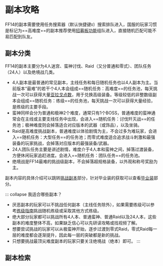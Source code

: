 # 副本攻略

FF14的副本需要使用任务搜索器（默认快捷键`U`）搜索排队进入，国服的玩家习惯是标记为==高难度==的副本推荐使用[招募板功能](/basic/battle.htm#招募)组队进入，直接随机匹配可能不易匹配到队友。

## 副本分类

FF14的副本主要分为4人迷宫、蛮神讨伐、Raid（又分普通和零式）、团队任务（24人）以及绝境战几类。

* 4人副本是最普通的常见副本，主线任务和每日随机任务也以4人副本为主。当前版本“最难”的若干个4人本会组成==随机任务：高难度==的任务池，每天挑战一次可以获得大量[亚拉戈点数](/advanced/currency.htm#战斗通货)，用于兑换高级装备。等级较低的非整数级副本会组成==随机任务：练级==的任务池，每天挑战一次可以获得大量经验，是练级的主要手段。
* 蛮神同样会分为普通和极神2个难度，通常只有1个BOSS，普通难度的蛮神通常会在主线或主要支线任务中出现，会进入==随机任务：讨伐歼灭战==的任务池；极神难度则会掉落适合对应版本的武器（或饰品），以及坐骑。
* Raid是高难度挑战副本，普通难度以体验剧情为主，不会过多为难玩家，会进入==随机任务：大型任务==的任务池；而零式难度适合追求战斗刺激和最强装备的玩家挑战，会掉落对应版本的最强装备/武器。
* 24人团队任务主要是讲述剧情，难度介于4人本和蛮神之间，掉落过渡装备，方便休闲玩家追赶进度。会进入==随机任务：团队任务==的任务池。
* 绝境战是FF14最难的挑战级副本，不会掉落超规格装备，以外观和称号奖励为主。

副本内容的具体介绍可以跳转[挑战副本](/topic/raid.htm)部分，针对毕业装的获取可以查看[毕业装](/basic/bis.htm)部分。

::: collapse 我适合哪些副本？
* 厌恶副本的玩家可以不挑战任何副本（主线任务除外），如果需要练级可以参考[练级指南](/basic/levelup.htm)挑战随机练级或采取其他方式练级。
* 绝大部分玩家都可以挑战所有4人本、普通蛮神、普通Raid以及24人本，这些副本的难度整体不高，如果缺乏信心可以先研读攻略或找视频了解。
* 想要尝试挑战的玩家可以从极蛮神开始，逐步过渡到零式Raid，零式Raid每一层的难度都会逐渐提升，因此每一层的突破都是新的挑战。
* 只想要挑战最顶尖难度副本的玩家只要关注绝境战（绝本）即可。
:::

## 副本检索
<DutyNav />
